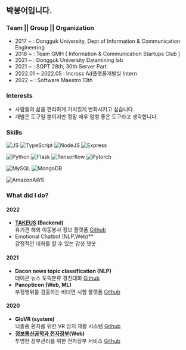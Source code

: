 ## 박붕어입니다.

### Team || Group || Organization
- 2017 ~ : Dongguk University, Dept of Information & Communication Engineering
- 2018 ~ : Team GMH ( Information & Communication Startups Club )
- 2021 ~ : Dongguk University Datamining lab 
- 2021 ~ : SOPT 28th, 30th Server Part  
- 2022.01 ~ 2022.05 : Incross Ad플랫폼개발실 Intern
- 2022 ~ : Software Maestro 13th 

### Interests
- 사람들의 삶을 편리하게 가치있게 변화시키고 싶습니다. 
- 개발은 도구일 뿐이지만 정말 매우 엄청 좋은 도구라고 생각합니다.  

### Skills
![JS](https://img.shields.io/badge/JavaScript-F7DF1E?style=flat-square&logo=JavaScript&logoColor=black)  ![TypeScript](https://img.shields.io/badge/TypeScript-3178C6?style=flat-square&logo=TypeScript&logoColor=white)  ![NodeJS](https://img.shields.io/badge/Node.js-339933?style=flat-square&logo=Node.js&logoColor=white)  ![Express](https://img.shields.io/badge/Express-000000?style=flat-square&logo=Express&logoColor=white)
<br>

![Python](https://img.shields.io/badge/Python-0066FF?style=flat-square&logo=Python&logoColor=white)  ![Flask](https://img.shields.io/badge/Flask-6600FF?style=flat-square&logo=flask&logoColor=white)  ![Tensorflow](https://img.shields.io/badge/Tensorflow-FF6633?style=flat-square&logo=Tensorflow&logoColor=white)  ![Pytorch](https://img.shields.io/badge/Torch-FF3300?style=flat-square&logo=Pytorch&logoColor=white)
<br>

![MySQL](https://img.shields.io/badge/MySQL-4479A1?style=flat-square&logo=MySQL&logoColor=white)  ![MongoDB](https://img.shields.io/badge/MongoDB-47A248?style=flat-square&logo=MongoDB&logoColor=white)
<br>

![AmazonAWS](https://img.shields.io/badge/AWS-232F3E?style=flat-square&logo=AmazonAWS&logoColor=white)
<br>

### What did I do?
#### 2022
- **[TAKEUS](https://www.take-us.kr/) (Backend)**  
    유기견 해외 이동봉사 정보 플랫폼 [Github](https://github.com/TAKE-US/TAKEUS-BACK)  
- Emotional Chatbot (NLP,Web)**  
    감정적인 대화를 할 수 있는 감성 챗봇  
#### 2021
- **Dacon news topic classification (NLP)**  
    데이콘 뉴스 토픽분류 경진대회 [Github](https://github.com/qkrwjdan/dacon_news_topic_clasiification)  
- **Panopticon (Web, ML)**  
    부정행위를 검출하는 비대면 시험 플랫폼 [Github](https://github.com/qkrwjdan/Panopticon)  

#### 2020
- **GloVR (system)**  
    뇌졸중 환자를 위한 VR 상지 재활 시스템  [Github](https://github.com/qkrwjdan/2020ESWContest_free_1097)
- **[정보통신공학과 전자장부](http://jungmoo.pythonanywhere.com/)(Web)**  
    투명한 장부관리를 위한 전자장부 서비스  [Github](https://github.com/qkrwjdan/iceProject)

